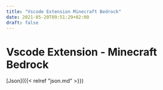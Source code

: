 ```yaml
---
title: "Vscode Extension Minecraft Bedrock"
date: 2021-05-20T09:51:29+02:00
draft: false
---
```


# Vscode Extension - Minecraft Bedrock

[Json]({{< relref "json.md" >}})
